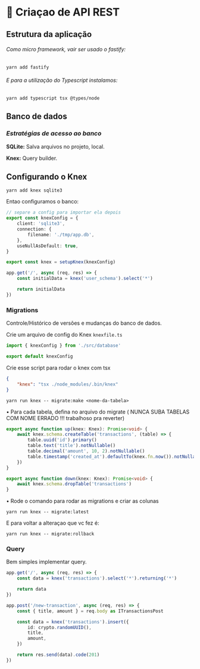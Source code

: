 # 🚀 Criaçao de API REST

## Estrutura da aplicação

###### Como micro framework, vair ser usado o fastify:

```shell
yarn add fastify
```

###### E para a utilização do Typescript instalamos:

```shell
yarn add typescript tsx @types/node
```

## Banco de dados

### _Estratégias de acesso ao banco_

**SQLite:** Salva arquivos no projeto, local.

**Knex:** Query builder.

## Configurando o Knex

```
yarn add knex sqlite3
```

Entao configuramos o banco:

```ts
// separe a config para importar ela depois
export const knexConfig = {
	client: 'sqlite3',
	connection: {
		filename: './tmp/app.db',
	},
	useNullAsDefault: true,
}

export const knex = setupKnex(knexConfig)

app.get('/', async (req, res) => {
	const initialData = knex('user_schema').select('*')

	return initialData
})
```

### Migrations

Controle/Histórico de versões e mudanças do banco de dados.

Crie um arquivo de config do Knex `knexfile.ts`

```ts
import { knexConfig } from './src/database'

export default knexConfig
```

Crie esse script para rodar o knex com tsx

```json
{
	"knex": "tsx ./node_modules/.bin/knex"
}
```

```
yarn run knex -- migrate:make <nome-da-tabela>
```

• Para cada tabela, defina no arquivo do migrate ( NUNCA SUBA TABELAS COM NOME ERRADO !!! trabalhoso pra reverter)

```ts
export async function up(knex: Knex): Promise<void> {
	await knex.schema.createTable('transactions', (table) => {
		table.uuid('id').primary()
		table.text('title').notNullable()
		table.decimal('amount', 10, 2).notNullable()
		table.timestamp('created_at').defaultTo(knex.fn.now()).notNullable()
	})
}

export async function down(knex: Knex): Promise<void> {
	await knex.schema.dropTable('transactions')
}
```

• Rode o comando para rodar as migrations e criar as colunas

```
yarn run knex -- migrate:latest
```

E para voltar a alteraçao que vc fez é:

```
yarn run knex -- migrate:rollback
```

### Query

Bem simples implementar query.

```ts
app.get('/', async (req, res) => {
	const data = knex('transactions').select('*').returning('*')

	return data
})

app.post('/new-transaction', async (req, res) => {
	const { title, amount } = req.body as ITransactionsPost

	const data = knex('transactions').insert({
		id: crypto.randomUUID(),
		title,
		amount,
	})

	return res.send(data).code(201)
})
```
